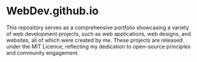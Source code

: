 # WebDev.github.io
This repository serves as a comprehensive portfolio showcasing a variety of web development projects, such as web applications, web designs, and websites, all of which were created by me. These projects are released under the MIT Licence, reflecting my dedication to open-source principles and community engagement.
